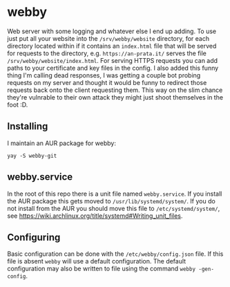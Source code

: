 # webby
Web server with some logging and whatever else I end up adding. To use just put all your website into the `/srv/webby/website` directory, for each directory located within if it contains an `index.html` file that will be served for requests to the directory, e.g. `https://an-prata.it/` serves the file `/srv/webby/website/index.html`. For serving HTTPS requests you can add paths to your certificate and key files in the config. I also added this funny thing I'm calling dead responses, I was getting a couple bot probing requests on my server and thought it would be funny to redirect those requests back onto the client requesting them. This way on the slim chance they're vulnrable to their own attack they might just shoot themselves in the foot :D.

## Installing
I maintain an AUR package for webby:
```
yay -S webby-git
```

## webby.service
In the root of this repo there is a unit file named `webby.service`. If you install the AUR package this gets moved to `/usr/lib/systemd/system/`. If you do not install from the AUR you should move this file to `/etc/systemd/system/`, see https://wiki.archlinux.org/title/systemd#Writing_unit_files.

## Configuring
Basic configuration can be done with the `/etc/webby/config.json` file. If this file is absent `webby` will use a default configuration. The default configuration may also be written to file using the command `webby -gen-config`.